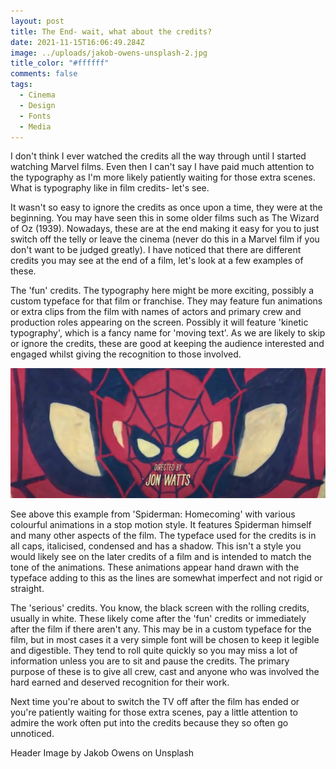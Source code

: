 ```yaml
---
layout: post
title: The End- wait, what about the credits?
date: 2021-11-15T16:06:49.284Z
image: ../uploads/jakob-owens-unsplash-2.jpg
title_color: "#ffffff"
comments: false
tags:
  - Cinema
  - Design
  - Fonts
  - Media
---
```

I don't think I ever watched the credits all the way through until I started watching Marvel films. Even then I can't say I have paid much attention to the typography as I'm more likely patiently waiting for those extra scenes. What is typography like in film credits- let's see.

It wasn't so easy to ignore the credits as once upon a time, they were at the beginning. You may have seen this in some older films such as The Wizard of Oz (1939). Nowadays, these are at the end making it easy for you to just switch off the telly or leave the cinema (never do this in a Marvel film if you don't want to be judged greatly). I have noticed that there are different credits you may see at the end of a film, let's look at a few examples of these.

The 'fun' credits. The typography here might be more exciting, possibly a custom typeface for that film or franchise. They may feature fun animations or extra clips from the film with names of actors and primary crew and production roles appearing on the screen. Possibly it will feature 'kinetic typography', which is a fancy name for 'moving text'. As we are likely to skip or ignore the credits, these are good at keeping the audience interested and engaged whilst giving the recognition to those involved. 

![Screenshot from 'Spiderman: Homecoming' film credits](../uploads/spiderman-credits.jpg)

See above this example from 'Spiderman: Homecoming' with various colourful animations in a stop motion style. It features Spiderman himself and many other aspects of the film. The typeface used for the credits is in all caps, italicised, condensed and has a shadow. This isn't a style you would likely see on the later credits of a film and is intended to match the tone of the animations. These animations appear hand drawn with the typeface adding to this as the lines are somewhat imperfect and not rigid or straight. 

The 'serious' credits. You know, the black screen with the rolling credits, usually in white. These likely come after the 'fun' credits or immediately after the film if there aren't any. This may be in a custom typeface for the film, but in most cases it a very simple font will be chosen to keep it legible and digestible. They tend to roll quite quickly so you may miss a lot of information unless you are to sit and pause the credits. The primary purpose of these is to give all crew, cast and anyone who was involved the hard earned and deserved recognition for their work.

Next time you're about to switch the TV off after the film has ended or you're patiently waiting for those extra scenes, pay a little attention to admire the work often put into the credits because they so often go unnoticed.

Header Image by Jakob Owens on Unsplash